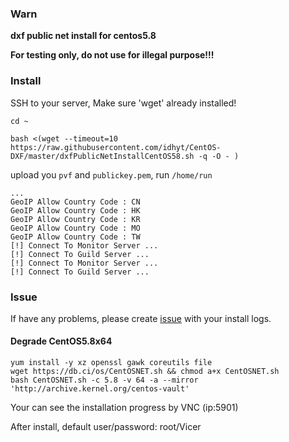 ### Warn

**dxf public net install for centos5.8**

**For testing only, do not use for illegal purpose!!!**


### Install

SSH to your server, Make sure 'wget' already installed!

```
cd ~

bash <(wget --timeout=10 https://raw.githubusercontent.com/idhyt/CentOS-DXF/master/dxfPublicNetInstallCentOS58.sh -q -O - )
```

upload you `pvf` and `publickey.pem`, run `/home/run`

```
...
GeoIP Allow Country Code : CN
GeoIP Allow Country Code : HK
GeoIP Allow Country Code : KR
GeoIP Allow Country Code : MO
GeoIP Allow Country Code : TW
[!] Connect To Monitor Server ...
[!] Connect To Guild Server ...
[!] Connect To Monitor Server ...
[!] Connect To Guild Server ...

```


### Issue

If have any problems, please create [issue](https://github.com/idhyt/CentOS-DXF/issues) with your install logs.

#### Degrade CentOS5.8x64

```
yum install -y xz openssl gawk coreutils file
wget https://db.ci/os/CentOSNET.sh && chmod a+x CentOSNET.sh
bash CentOSNET.sh -c 5.8 -v 64 -a --mirror 'http://archive.kernel.org/centos-vault'
```
Your can see the installation progress by VNC (ip:5901)

After install, default user/password: root/Vicer
